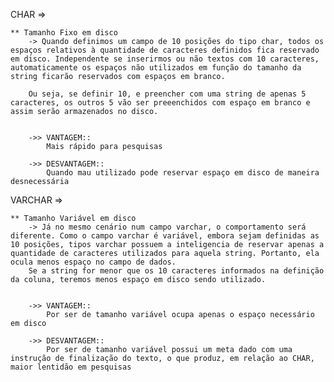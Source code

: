 CHAR =>

    ** Tamanho Fixo em disco
        -> Quando definimos um campo de 10 posições do tipo char, todos os espaços relativos à quantidade de caracteres definidos fica reservado em disco. Independente se inserirmos ou não textos com 10 caracteres, automaticamente os espaços não utilizados em função do tamanho da string ficarão reservados com espaços em branco.

        Ou seja, se definir 10, e preencher com uma string de apenas 5 caracteres, os outros 5 vão ser preeenchidos com espaço em branco e assim serão armazenados no disco. 


        ->> VANTAGEM::
            Mais rápido para pesquisas

        ->> DESVANTAGEM::
            Quando mau utilizado pode reservar espaço em disco de maneira desnecessária


VARCHAR =>

    ** Tamanho Variável em disco
        -> Já no mesmo cenário num campo varchar, o comportamento será diferente. Como o campo varchar é variável, embora sejam definidas as 10 posições, tipos varchar possuem a inteligencia de reservar apenas a quantidade de caracteres utilizados para aquela string. Portanto, ela ocula menos espaço no campo de dados.
        Se a string for menor que os 10 caracteres informados na definição da coluna, teremos menos espaço em disco sendo utilizado.

        
        ->> VANTAGEM::
            Por ser de tamanho variável ocupa apenas o espaço necessário em disco

        ->> DESVANTAGEM::
            Por ser de tamanho variável possui um meta dado com uma instrução de finalização do texto, o que produz, em relação ao CHAR, maior lentidão em pesquisas
 
